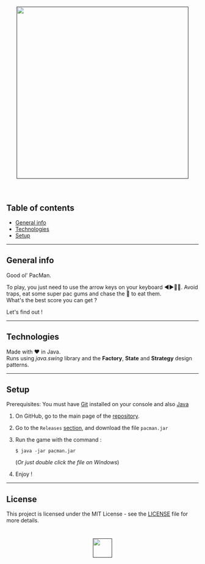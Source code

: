 <h1 align="center">
  <br>
  <a href=""><img src="https://i.pinimg.com/originals/b4/ee/c4/b4eec4d093adbe9d8a3cbb40d024836a.png" width="450"></a>
  <br>
  <br>
</h1>

## Table of contents
* [General info](#general-info)
* [Technologies](#technologies)
* [Setup](#setup)
___
## General info
Good ol' PacMan.

To play, you just need to use the arrow keys on your keyboard ◀️▶️🔼🔽.
Avoid traps, eat some super pac gums and chase the 👻 to eat them.
<br />
What's the best score you can get ?

Let's find out !
___
## Technologies

Made with ❤️ in Java.
<br />
Runs using _java.swing_ library and the **Factory**, **State** and **Strategy** design patterns.
___
## Setup

Prerequisites: You must have [Git](https://git-scm.com/downloads) installed on your console and also [Java](https://www.java.com/en/download/)

1. On GitHub, go to the main page of the [repository](https://github.com/lucasvigier/pacman).
2. Go to the ``Releases`` [section](https://github.com/lucasvigier/pacman/releases/tag/production), and download the file ``pacman.jar``
3. Run the game with the command :

    ```
    $ java -jar pacman.jar
    ```
    (*Or just double click the file on Windows*)
4. Enjoy !

___
## License
This project is licensed under the MIT License - see the [LICENSE](https://github.com/lucasvigier/pacman/blob/main/LICENSE) file for more details.

<h1 align="center">
  <a href=""><img src="https://res.cloudinary.com/dek4evg4t/image/upload/v1562055192/pac-man-logo-icon-512x512.png" width="50"></a>
  <br>
</h1>
